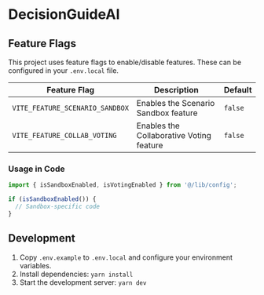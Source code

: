 # DecisionGuideAI

## Feature Flags

This project uses feature flags to enable/disable features. These can be configured in your `.env.local` file.

| Feature Flag | Description | Default |
|--------------|-------------|---------|
| `VITE_FEATURE_SCENARIO_SANDBOX` | Enables the Scenario Sandbox feature | `false` |
| `VITE_FEATURE_COLLAB_VOTING` | Enables the Collaborative Voting feature | `false` |

### Usage in Code

```typescript
import { isSandboxEnabled, isVotingEnabled } from '@/lib/config';

if (isSandboxEnabled()) {
  // Sandbox-specific code
}
```

## Development

1. Copy `.env.example` to `.env.local` and configure your environment variables.
2. Install dependencies: `yarn install`
3. Start the development server: `yarn dev`
